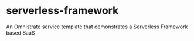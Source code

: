 # serverless-framework
An Omnistrate service template that demonstrates a Serverless Framework based SaaS
